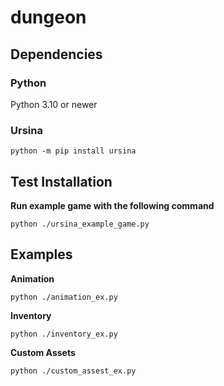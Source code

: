 # dungeon

## Dependencies

### Python
Python 3.10 or newer

### Ursina
```
python -m pip install ursina
```
## Test Installation
**Run example game with the following command**
```
python ./ursina_example_game.py
```
## Examples
**Animation**
```
python ./animation_ex.py
```
**Inventory**
```
python ./inventory_ex.py
```
**Custom Assets**
```
python ./custom_assest_ex.py
```